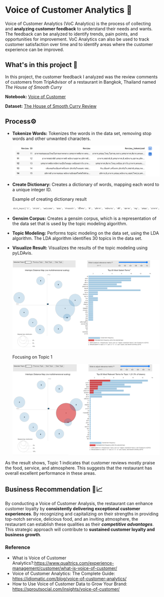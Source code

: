 # Voice of Customer Analytics 🔎
Voice of Customer Analytics (VoC Analytics) is the process of collecting and **analyzing customer feedback** to understand their needs and wants. The feedback can be analyzed to identify trends, pain points, and opportunities for improvement. VoC Analytics can also be used to track customer satisfaction over time and to identify areas where the customer experience can be improved.


## What's in this project 💼
In this project, the customer feedback I analyzed was the review comments of customers from TripAdvisor of a restaurant in Bangkok, Thailand named *The House of Smooth Curry*


**Notebook:** [Voice of Customer](https://github.com/Wkan19/MADT8101-Customer-Analytics/blob/a401599f311e1860f1753ed29b6c568f7e740b56/Voice%20of%20Customer%20Analytics/GitHub_Voice_of_Customers.ipynb)

**Dataset:**  [The House of Smooth Curry Review](https://github.com/Wkan19/MADT8101-Customer-Analytics/blob/main/Voice%20of%20Customer%20Analytics/The%20House%20Of%20Smooth%20Curry%20Review.csv) 


## Process⚙️
* **Tokenize Words:** Tokenizes the words in the data set, removing stop words and other unwanted characters.
  
  ![tokeniz-word](./tokenize-word.png)
  
* **Create Dictionary:** Creates a dictionary of words, mapping each word to a unique integer ID.

  Example of creating dictionary result
  
  ![create-dict-key](./create-dict-key.png)
 
* **Gensim Corpus:** Creates a gensim corpus, which is a representation of the data set that is used by the topic modeling algorithm.
  
* **Topic Modeling:** Performs topic modeling on the data set, using the LDA algorithm. The LDA algorithm identifies 30 topics in the data set.
  
* **Visualize Result:** Visualizes the results of the topic modeling using pyLDAvis.
  
  ![voc-reult](./voc-result.png)


  Focusing on Topic 1
  
  ![voc-reult-topic-1](./voc-result-topic-1.png)

As the result shows, Topic 1 indicates that customer reviews mostly praise the food, service, and atmosphere. This suggests that the restaurant has overall excellent performance in these areas.


## Business Recommendation 💪📈
By conducting a Voice of Customer Analysis, the restaurant can enhance customer loyalty by **consistently delivering exceptional customer experiences**. By recognizing and capitalizing on their strengths in providing top-notch service, delicious food, and an inviting atmosphere, the restaurant can establish these qualities as their ***competitive advantages***. This strategic approach will contribute to **sustained customer loyalty and business growth**.


### Reference
- What is Voice of Customer Analytics?:https://www.qualtrics.com/experience-management/customer/what-is-voice-of-customer/
- Voice of Customer Analytics: The Complete Guide: https://idiomatic.com/blog/voice-of-customer-analytics/
- How to Use Voice of Customer Data to Grow Your Brand: https://sproutsocial.com/insights/voice-of-customer/
